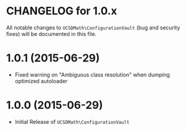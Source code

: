 CHANGELOG for 1.0.x===================All notable changes to `UCSDMath\ConfigurationVault` (bug and security fixes) willbe documented in this file.# 1.0.1 (2015-06-29) - Fixed warning on "Ambiguous class resolution" when dumping optimized autoloader# 1.0.0 (2015-06-29) - Initial Release of `UCSDMath\ConfigurationVault`